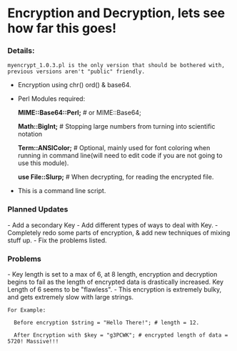 <h1>Encryption and Decryption, lets see how far this goes!</h1>

  <h3>Details:</h3>
  
    myencrypt_1.0.3.pl is the only version that should be bothered with, previous versions aren't "public" friendly.
  
- Encryption using chr() ord() & base64.
- Perl Modules required:

    <strong>MIME::Base64::Perl;</strong> # or MIME::Base64;
    
    <strong>Math::BigInt;</strong> # Stopping large numbers from turning into scientific notation
    
    <strong>Term::ANSIColor;</strong> # Optional, mainly used for font coloring when running in command line(will need to edit code if you are not going to use this module).
    
    <strong>use File::Slurp;</strong> # When decrypting, for reading the encrypted file.

- This is a command line script.


<h3>Planned Updates</h3>
- Add a secondary Key
- Add different types of ways to deal with Key.
- Completely redo some parts of encryption, & add new techniques of mixing stuff up.
- Fix the problems listed.

<h3>Problems</h3>
- Key length is set to a max of 6, at 8 length, encryption and decryption begins to fail as the length of encrypted data is drastically increased. Key Length of 6 seems to be "flawless".
- This encryption is extremely bulky, and gets extremely slow with large strings.

    For Example: 
      
      Before encryption $string = "Hello There!"; # length = 12.
      
      After Encryption with $key = "g3PCWK"; # encrypted length of data = 5720! Massive!!!
